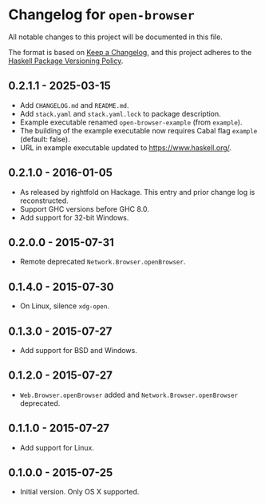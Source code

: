 # Changelog for `open-browser`

All notable changes to this project will be documented in this file.

The format is based on [Keep a Changelog](https://keepachangelog.com/en/1.0.0/),
and this project adheres to the
[Haskell Package Versioning Policy](https://pvp.haskell.org/).

## 0.2.1.1 - 2025-03-15

* Add `CHANGELOG.md` and `README.md`.
* Add `stack.yaml` and `stack.yaml.lock` to package description.
* Example executable renamed `open-browser-example` (from `example`).
* The building of the example executable now requires Cabal flag `example`
  (default: false).
* URL in example executable updated to https://www.haskell.org/.

## 0.2.1.0 - 2016-01-05

* As released by rightfold on Hackage. This entry and prior change log is
  reconstructed.
* Support GHC versions before GHC 8.0.
* Add support for 32-bit Windows.

## 0.2.0.0 - 2015-07-31

* Remote deprecated `Network.Browser.openBrowser`.

## 0.1.4.0 - 2015-07-30

* On Linux, silence `xdg-open`.

## 0.1.3.0 - 2015-07-27

* Add support for BSD and Windows.

## 0.1.2.0 - 2015-07-27

* `Web.Browser.openBrowser` added and `Network.Browser.openBrowser` deprecated.

## 0.1.1.0 - 2015-07-27

* Add support for Linux.

## 0.1.0.0 - 2015-07-25

* Initial version. Only OS X supported.
